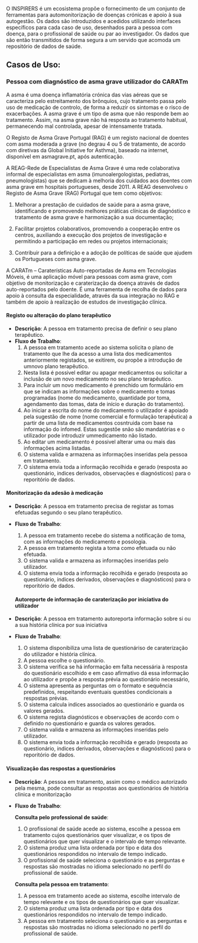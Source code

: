 O INSPIRERS é um ecosistema propõe o fornecimento de um conjunto de ferramentas para automonitorização de doenças crónicas e apoio à sua autogestão. Os dados são introduzidos e acedidos utilizando interfaces específicos para cada caso de uso, desenhados para a pessoa com doença, para o profissional de saúde ou par ao investigador. Os dados que são então transmitidos de forma segura a um servido que acomoda um repositório de dados de saúde. 


## Casos de Uso:

### Pessoa com diagnóstico de asma grave utilizador do CARATm
A asma é uma doença inflamatória crónica das vias aéreas que se caracteriza pelo estreitamento dos brônquios, cujo tratamento passa pelo uso de medicação de controlo, de forma a reduzir os sintomas e o risco de exacerbações. A asma grave é um tipo de asma que não responde bem ao tratamento.  Assim, na asma grave não há resposta ao tratamento habitual, permanecendo mal controlada, apesar de intensamente tratada.

O Registo de Asma Grave Portugal (RAG) é um registo nacional de doentes com asma moderada a grave (no degrau 4 ou 5 de tratamento, de acordo com diretivas da Global Initiative for Asthma), baseado na internet, disponível em asmagrave.pt, após autenticação.

A REAG-Rede de Especialistas de Asma Grave é uma rede colaborativa informal de especialistas em asma (imunoalergologistas, pediatras, pneumologistas) que se dedicam à melhoria dos cuidados aos doentes com asma grave em hospitais portugueses, desde 2011. A REAG desenvolveu o Registo de Asma Grave (RAG) Portugal que tem como objetivos:

1. Melhorar a prestação de cuidados de saúde para a asma grave, identificando e promovendo melhores práticas clínicas de diagnóstico e tratamento de asma grave e harmonização a sua documentação;

2. Facilitar projetos colaborativos, promovendo a cooperação entre os centros, auxiliando a execução dos projetos de investigação e permitindo a participação em redes ou projetos internacionais;

3. Contribuir para a definição e a adoção de políticas de saúde que ajudem os Portugueses com asma grave.

A CARATm – Caraterísticas Auto-reportadas de Asma em Tecnologias Móveis, é uma aplicação móvel para pessoas com asma grave, com objetivo de monitorização e caraterização da doença através de dados auto-reportados pelo doente. É uma ferramenta de recolha de dados para apoio à consulta da especialidade, através da sua integração no RAG e também de apoio à realização de estudos de investigação clínica.

  #### Registo ou alteração do plano terapêutico
- **Descrição**: A pessoa em tratamento precisa de definir o seu plano terapêutico.
- **Fluxo de Trabalho**:
  1. A pessoa em tratamento acede ao sistema  solicita o plano de tratamento que lhe da acesso a uma lista dos medicamentos anteriormente registados, se exitirem, ou propõe a introdução de umnovo plano terapêutico.
  2. Nesta lista é possivel editar ou apagar medicamentos ou solicitar a inclusão de um novo medicamento no seu plano terapêutico.
  3. Para incluir um novo medicamento é prenchido um formulário em que se indicam as informações sobre o medicamento e tomas programadas (nome do medicamento, quantidade por toma, agendamento das tomas, data de início e duração do tratamento).
  4. Ao iniciar a escrita do nome do medicamento o utilizador é apoiado pela sugestão de nome (nome comercial e formulação terapêutica) a partir de uma lista de medicamentos cosntruida com base na informação do infomed. Estas sugestõe snão são mandatórias e o utilizador pode introduzir ummedicamento não listado.
  5. Ao editar um medicamento é possivel alterar uma ou mais das informações acima listadas.
  6. O sistema valida e armazena as informações inseridas pela pessoa em tratamento. 
  7. O sistema envia toda a informação recolhida e gerado (resposta ao questionário, indices derivados, observações e diagnósticos) para o reporitório de dados.

 #### Monitorização da adesão à medicação
- **Descrição**: A pessoa em tratamento precisa de registar as tomas efetuadas segundo o seu plano terapêutico.
- **Fluxo de Trabalho**:
  1. A pessoa em tratamento recebe do sistema a notificação de toma, com as informações do medicamento e posologia.
  2. A pessoa em tratamento regista a toma como efetuada ou não efetuada.
  3. O sistema valida e armazena as informações inseridas pelo utilizador.
  4. O sistema envia toda a informação recolhida e gerado (resposta ao questionário, indices derivados, observações e diagnósticos) para o reporitório de dados.

  #### Autoreporte de informação de caraterização por iniciativa do utilizador
- **Descrição**: A pessoa em tratamento autoreporta informação sobre si ou a sua história clínica por sua iniciativa
- **Fluxo de Trabalho**:
  1. O sistema disponibiliza uma lista de questionáriso de caraterização do utilizador e história clínica.
  2. A pessoa escolhe o questionário.
  3. O sistema verifica se há informação em falta necessária à resposta do questionário escolhido e em caso afirmativo dá essa informação ao utilizador e propõe a resposta prévia ao questionário necessário,
  4. O sistema apresenta as perguntas om o formato e sequência predefinidos, respeitando eventuais questões condicionais a respostas prévias. 
  5. O sistema calcula indices associados ao questionário e guarda os valores gerados. 
  6. O sistema regista diagnósticos e observações de acordo com o definido no questionário e guarda os valores gerados.
  7. O sistema valida e armazena as informações inseridas pelo utilizador.
  8. O sistema envia toda a informação recolhida e gerado (resposta ao questionário, indices derivados, observações e diagnósticos) para o reporitório de dados.

#### Visualização das respostas a questionários

- **Descrição**: A pessoa em tratamento, assim como o médico autorizado pela mesma, pode consultar as respostas aos questionários de história clinica e monitorização

- **Fluxo de Trabalho**:

  **Consulta pelo professional de saúde**:
  1. O profissional de saúde acede ao sistema, escolhe a pessoa em tratamento cujos questionários quer visualizar, e os tipos de questionários que quer visualizar e o intervalo de tempo relevante.
  2. O sistema produz uma lista ordenada por tipo e data dos questionários respondidos no intervalo de tempo indicado.
  3. O profissional de saúde seleciona o questionário e as perguntas e respostas são mostradas no idioma selecionado no perfil do profissional de saúde.

  **Consulta pela pessoa em tratamento**:
  1. A pessoa em tratamento acede ao sistema, escolhe intervalo de tempo relevante e os tipos de questionários que quer visualizar.
  2. O sistema produz uma lista ordenada por tipo e data dos questionários respondidos no intervalo de tempo indicado.
  3. A pessoa em tratamento seleciona o questionário e as perguntas e respostas são mostradas no idioma selecionado no perfil do profissional de saúde.